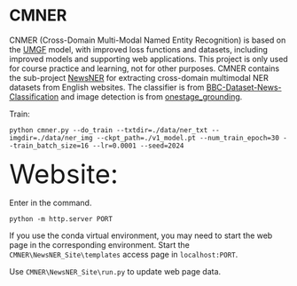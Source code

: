 # CMNER

CNMER (Cross-Domain Multi-Modal Named Entity Recognition) is based on the [UMGF](https://github.com/TransformersWsz/UMGF) model, with improved loss functions and datasets, including improved models and supporting web applications. This project is only used for course practice and learning, not for other purposes.
CMNER contains the sub-project [NewsNER](https://github.com/HotCk-ProMax/NewsNER) for extracting cross-domain multimodal NER datasets from English websites.
The classifier is from [BBC-Dataset-News-Classification](https://github.com/suraj-deshmukh/BBC-Dataset-News-Classification) and image detection is from [onestage_grounding](https://github.com/TransformersWsz/onestage_grounding).

Train:
```
python cmner.py --do_train --txtdir=./data/ner_txt --imgdir=./data/ner_img --ckpt_path=./v1_model.pt --num_train_epoch=30 --train_batch_size=16 --lr=0.0001 --seed=2024
```
<font size=18>Website:</font>

Enter in the command.
```
python -m http.server PORT
```
If you use the conda virtual environment, you may need to start the web page in the corresponding environment.
Start the ```CMNER\NewsNER_Site\templates``` access page in ```localhost:PORT```.

Use ```CMNER\NewsNER_Site\run.py``` to update web page data.

